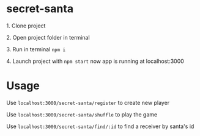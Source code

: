 # secret-santa

<p>1. Clone project</p>
<p>2. Open project folder in terminal</p>
<p>3. Run in terminal <code>npm i</code></p>
<p>4. Launch project with <code>npm start</code>
    now app is running at localhost:3000
</p>

# Usage
<p>Use  <code>localhost:3000/secret-santa/register</code> to create new player</p>
<p>Use  <code>localhost:3000/secret-santa/shuffle</code> to play the game</p>
<p>Use  <code>localhost:3000/secret-santa/find/:id</code> to find a receiver by santa's id</p>
